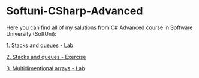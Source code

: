 # Softuni-CSharp-Advanced

Here you can find all of my salutions from C# Advanced course in Software University (SoftUni):

[1. Stacks and queues - Lab](https://github.com/Vaseto28/Softuni-CSharp-Advanced/tree/main/Stacks-and-queues-lab)

[2. Stacks and queues - Exercise](https://github.com/Vaseto28/Softuni-CSharp-Advanced/tree/main/Stacks-and-Queues-Exercise)

[3. Multidimentional arrays - Lab](https://github.com/Vaseto28/Softuni-CSharp-Advanced/tree/main/Multidimentional%20arrays%20-%20Lab)
